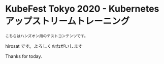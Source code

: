 # KubeFest Tokyo 2020 - Kubernetes アップストリームトレーニング

```
こちらはハンズオン用のテストコンテンツです。
```
hirosat です。よろしくおねがいします

Thanks for today.
